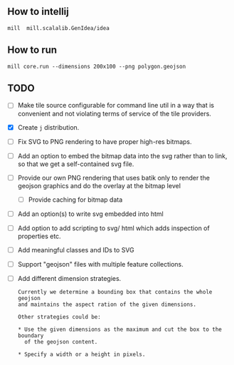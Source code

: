 How to intellij
---------------

`mill  mill.scalalib.GenIdea/idea`

How to run
----------

`mill core.run --dimensions 200x100 --png polygon.geojson`

TODO
----

* [ ] Make tile source configurable for command line util in a
  way that is convenient and not violating terms of service of
  the tile providers.

* [X] Create `j` distribution.

* [ ] Fix SVG to PNG rendering to have proper high-res bitmaps.

* [ ] Add an option to embed the bitmap data into the svg rather than 
      to link, so that we get a self-contained svg file.

* [ ] Provide our own PNG rendering that uses batik only to render
  the geojson graphics and do the overlay at the bitmap level
    * [ ] Provide caching for bitmap data

* [ ] Add an option(s) to write svg embedded into html

* [ ] Add option to add scripting to svg/ html which adds
      inspection of properties etc.

* [ ] Add meaningful classes and IDs to SVG

* [ ] Support "geojson" files with multiple feature collections.

* [ ] Add different dimension strategies.

      Currently we determine a bounding box that contains the whole geojson
      and maintains the aspect ration of the given dimensions.

      Other strategies could be:

      * Use the given dimensions as the maximum and cut the box to the boundary
        of the geojson content.

      * Specify a width or a height in pixels.

